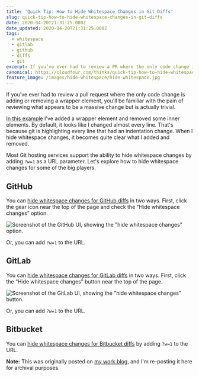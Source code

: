```yaml
---
title: 'Quick Tip: How to Hide Whitespace Changes in Git Diffs'
slug: quick-tip-how-to-hide-whitespace-changes-in-git-diffs
date: 2020-04-20T21:31:25.000Z
date_updated: 2020-04-20T21:31:25.000Z
tags:
  - whitespace
  - gitlab
  - github
  - diffs
  - git
excerpt: If you’ve ever had to review a PR where the only code change is adding a wrapper element, you’ll be familiar with the pain of reviewing what appears to be a massive change but is actually trivial.
canonical: https://cloudfour.com/thinks/quick-tip-how-to-hide-whitespace-changes-in-git-diffs/
feature_image: /images/hide-whitespace/hide-whitespace.jpg
---
```


If you’ve ever had to review a pull request where the only code change is adding or removing a wrapper element, you’ll be familiar with the pain of reviewing what appears to be a massive change but is actually trivial.

[In this example](https://github.com/spaceninja/git-demo/pull/5/files) I've added a wrapper element and removed some inner elements. By default, it looks like I changed almost every line. That's because git is highlighting every line that had an indentation change. When I hide whitespace changes, it becomes quite clear what I added and removed.

Most Git hosting services support the ability to hide whitespace changes by adding `?w=1` as a URL parameter. Let's explore how to hide whitespace changes for some of the big players.

## GitHub

You can [hide whitespace changes for GitHub diffs](https://github.blog/2011-10-21-github-secrets/) in two ways. First, click the gear icon near the top of the page and check the “Hide whitespace changes” option.

![Screenshot of the GitHub UI, showing the "hide whitespace changes" option.](/images/hide-whitespace/github-whitespace.png)

Or, you can add `?w=1` to the URL.

## GitLab

You can [hide whitespace changes for GitLab diffs](https://docs.gitlab.com/ee/user/project/merge_requests/reviewing_and_managing_merge_requests.html#ignore-whitespace-changes-in-merge-request-diff-view) in two ways. First, click the “Hide whitespace changes” button near the top of the page.

![Screenshot of the GitLab UI, showing the "hide whitespace changes" button.](/images/hide-whitespace/gitlab-whitespace.png)

Or, you can add `?w=1` to the URL.

## Bitbucket

You can [hide whitespace changes for Bitbucket diffs](https://bitbucket.org/blog/new-year-new-features#:~:text=Ignore%20whitespace%20in%20diffs%20via%20URL) by adding `?w=1` to the URL.

**Note:** This was originally posted on [my work blog](https://cloudfour.com/thinks/quick-tip-how-to-hide-whitespace-changes-in-git-diffs/), and I'm re-posting it here for archival purposes.

